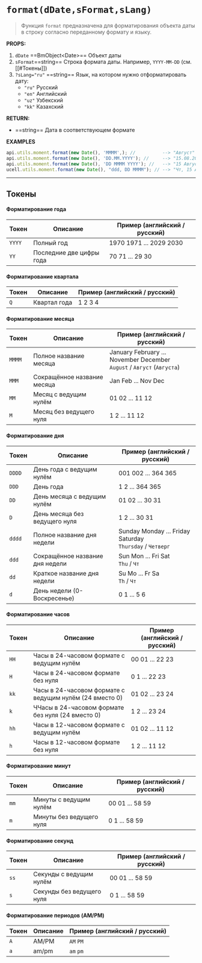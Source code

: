 # `format(dDate,sFormat,sLang)`
> Функция `format` предназначена для форматирования объекта  даты в строку согласно переданному формату и языку.

**PROPS:**
1) `dDate` ==BmObject\<Date\>== Объект даты
2) `sFormat`==string== Строка формата даты. Например, `YYYY-MM-DD` (см. [[#Токены]])
3) `?sLang="ru"` ==string== Язык, на котором нужно отформатировать дату:
	- `"ru"`  Русский 
	- `"en"`  Английский
	- `"uz"`  Узбекский
	- `"kk"`  Казахский

**RETURN:**
- ==string==      Дата в соответствующем формате

**EXAMPLES**
```javascript
api.utils.moment.format(new Date(), 'MMMM',); //          --> "Август"
api.utils.moment.format(new Date(), 'DD.MM.YYYY'); //     --> "15.08.2024"
api.utils.moment.format(new Date(), 'DD MMMM YYYY'); //   --> "15 Августа 2024"
ucell.utils.moment.format(new Date(), "ddd, DD MMMM"); // --> "Чт, 15 Августа"
```

---
## Токены
#### Форматирование года
| **Токен** | **Описание**             | **Пример** (английский / русский) |
| --------- | ------------------------ | --------------------------------- |
| `YYYY`    | Полный год               | 1970 1971 ... 2029 2030           |
| `YY`      | Последние две цифры года | 70 71 ... 29 30<br>               |
#### Форматирование квартала

| **Токен** | **Описание** | **Пример** (английский / русский) |
| --------- | ------------ | --------------------------------- |
| `Q`       | Квартал года | 1 2 3 4                           |
#### Форматирование месяца
| **Токен** | **Описание**                | **Пример** (английский / русский)                                         |
| --------- | --------------------------- | ------------------------------------------------------------------------- |
| `MMMM`    | Полное название месяца      | January February ... November December<br>`August` / `Август` (`Августа`) |
| `MMM`     | Сокращённое название месяца | Jan Feb ... Nov Dec                                                       |
| `MM`      | Месяц с ведущим нулём       | 01 02 ... 11 12                                                           |
| `M`       | Месяц без ведущего нуля     | 1 2 ... 11 12                                                             |
#### Форматирование дня
| **Токен** | **Описание**                    | **Пример** (английский / русский)                           |
| --------- | ------------------------------- | ----------------------------------------------------------- |
| `DDDD`    | День года с ведущим нулём       | 001 002 ... 364 365                                         |
| `DDD`     | День года                       | 1 2 ... 364 365                                             |
| `DD`      | День месяца с ведущим нулём     | 01 02 ... 30 31                                             |
| `D`       | День месяца без ведущего нуля   | 1 2 ... 30 31                                               |
| `dddd`    | Полное название дня недели      | Sunday Monday ... Friday Saturday<br>`Thursday` / `Четверг` |
| `ddd`     | Сокращённое название дня недели | Sun Mon ... Fri Sat<br>`Thu` / `Чт`                         |
| `dd`      | Краткое название дня недели     | Su Mo ... Fr Sa<br>`Th` / `Чт`                              |
| `d`       | День недели (0-Воскресенье)     | 0 1 ... 5 6                                                 |
#### Форматирование часов
| **Токен** | **Описание**                                            | **Пример** (английский / русский) |
| --------- | ------------------------------------------------------- | --------------------------------- |
| `HH`      | Часы в 24-часовом формате с ведущим нулём               | 00 01 ... 22 23                   |
| `H`       | Часы в 24-часовом формате без нуля                      | 0 1 ... 22 23                     |
| `kk`      | Часы в 24-часовом формате с ведущим нулём (24 вместо 0) | 01 02 ... 23 24                   |
| `k`       | ЧЧасы в 24-часовом формате без нуля (24 вместо 0)       | 1 2 ... 23 24                     |
| `hh`      | Часы в 12-часовом формате с ведущим нулём               | 01 02 ... 11 12                   |
| `h`       | Часы в 12-часовом формате без нуля                      | 1 2 ... 11 12                     |
#### Форматирование минут
| **Токен** | **Описание**             | **Пример** (английский / русский) |
| --------- | ------------------------ | --------------------------------- |
| `mm`      | Минуты с ведущим нулём   | 00 01 ... 58 59                   |
| `m`       | Минуты без ведущего нуля | 0 1 ... 58 59                     |
#### Форматирование секунд
| **Токен** | **Описание**              | **Пример** (английский / русский) |
| --------- | ------------------------- | --------------------------------- |
| `ss`      | Секунды с ведущим нулём   | 00 01 ... 58 59                   |
| `s`       | Секунды без ведущего нуля | 0 1 ... 58 59                     |
#### Форматирование периодов (AM/PM)
| **Токен** | **Описание** | **Пример** (английский / русский) |
| --------- | ------------ | --------------------------------- |
| `A`       | AM/PM        | `AM` `PM`                         |
| `a`       | am/pm        | `am`  `pm`                        |
